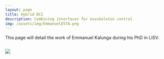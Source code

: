 ```yaml
---
layout: page
title: Hybrid BCI
description: Combining interfaces for exoskeleton control
img: /assets/img/EmmanuelESTA.png
---
```


This page will detail the work of Emmanuel Kalunga during his PhD in LISV.

<div class="img_row">
    <img class="col three left" src="{{ site.baseurl }}/assets/img/VE-exp.png" alt="" title="Experimental setup for SSVEP BCI"/>
</div>

![](/assets/img/)